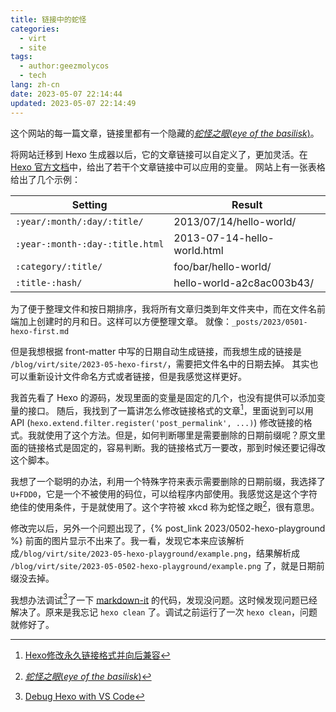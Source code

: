 ```yaml
---
title: 链接中的蛇怪
categories:
  - virt
  - site
tags:
  - author:geezmolycos
  - tech
lang: zh-cn
date: 2023-05-07 22:14:44
updated: 2023-05-07 22:14:49
---
```


这个网站的每一篇文章，链接里都有一个隐藏的[*蛇怪之眼*(*eye of the basilisk*)](https://explainxkcd.com/wiki/index.php/380:_Emoticon)。

<!-- more -->

将网站迁移到 Hexo 生成器以后，它的文章链接可以自定义了，更加灵活。在[Hexo 官方文档]中，给出了若干个文章链接中可以应用的变量。
网站上有一张表格给出了几个示例：

[Hexo 官方文档]: https://hexo.io/docs/permalinks#Variables

Setting | Result
--- | ---
`:year/:month/:day/:title/` | 2013/07/14/hello-world/
`:year-:month-:day-:title.html` | 2013-07-14-hello-world.html
`:category/:title/` | foo/bar/hello-world/
`:title-:hash/` | hello-world-a2c8ac003b43/

为了便于整理文件和按日期排序，我将所有文章归类到年文件夹中，而在文件名前端加上创建时的月和日。这样可以方便整理文章。
就像：`_posts/2023/0501-hexo-first.md`

但是我想根据 front-matter 中写的日期自动生成链接，而我想生成的链接是 `/blog/virt/site/2023-05-hexo-first/`，需要把文件名中的日期去掉。
其实也可以重新设计文件命名方式或者链接，但是我感觉这样更好。

我首先看了 Hexo 的源码，发现里面的变量是固定的几个，也没有提供可以添加变量的接口。
随后，我找到了一篇讲怎么修改链接格式的文章[^link]，里面说到可以用 API (`hexo.extend.filter.register('post_permalink', ...)`) 修改链接的格式。我就使用了这个方法。但是，如何判断哪里是需要删除的日期前缀呢？原文里面的链接格式是固定的，容易判断。我的链接格式万一要改，那到时候还要记得改这个脚本。

我想了一个聪明的办法，利用一个特殊字符来表示需要删除的日期前缀，我选择了 `U+FDD0`，它是一个不被使用的码位，可以给程序内部使用。我感觉这是这个字符绝佳的使用条件，于是就使用了。这个字符被 xkcd 称为蛇怪之眼[^eye]，很有意思。

修改完以后，另外一个问题出现了，{% post_link 2023/0502-hexo-playground %} 前面的图片显示不出来了。我一看，发现它本来应该解析成`/blog/virt/site/2023-05-hexo-playground/example.png`，结果解析成 `/blog/virt/site/2023-05-0502-hexo-playground/example.png` 了，就是日期前缀没去掉。

我想办法调试[^debug]了一下 [markdown-it] 的代码，发现没问题。这时候发现问题已经解决了。原来是我忘记 `hexo clean` 了。调试之前运行了一次 `hexo clean`，问题就修好了。

[markdown-it]: https://github.com/markdown-it/markdown-it

[^link]: [Hexo修改永久链接格式并向后兼容](https://finisky.github.io/changepermalinkformat/)
[^eye]: [*蛇怪之眼*(*eye of the basilisk*)](https://explainxkcd.com/wiki/index.php/380:_Emoticon)
[^debug]: [Debug Hexo with VS Code](https://gary5496.github.io/2018/03/nodejs-debugging/)
